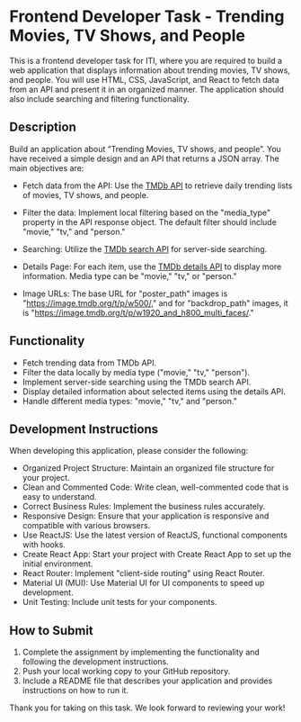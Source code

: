 # Frontend Developer Task - Trending Movies, TV Shows, and People

This is a frontend developer task for ITI, where you are required to build a web application that displays information about trending movies, TV shows, and people. You will use HTML, CSS, JavaScript, and React to fetch data from an API and present it in an organized manner. The application should also include searching and filtering functionality.

## Description

Build an application about “Trending Movies, TV shows, and people”. You have received a simple design and an API that returns a JSON array. The main objectives are:

- Fetch data from the API: Use the [TMDb API](https://api.themoviedb.org/3/trending/all/day?api_key=14bdd69ce887376edfafb09f23f78fe9) to retrieve daily trending lists of movies, TV shows, and people.

- Filter the data: Implement local filtering based on the "media_type" property in the API response object. The default filter should include "movie," "tv," and "person."

- Searching: Utilize the [TMDb search API](https://api.themoviedb.org/3/search/multi?api_key=14bdd69ce887376edfafb09f23f78fe9&query={query}) for server-side searching.

- Details Page: For each item, use the [TMDb details API](https://api.themoviedb.org/3/{media_type}/{item_id}?api_key=14bdd69ce887376edfafb09f23f78fe9) to display more information. Media type can be "movie," "tv," or "person."

- Image URLs: The base URL for "poster_path" images is "https://image.tmdb.org/t/p/w500/," and for "backdrop_path" images, it is "https://image.tmdb.org/t/p/w1920_and_h800_multi_faces/."

## Functionality

- Fetch trending data from TMDb API.
- Filter the data locally by media type ("movie," "tv," "person").
- Implement server-side searching using the TMDb search API.
- Display detailed information about selected items using the details API.
- Handle different media types: "movie," "tv," and "person."

## Development Instructions

When developing this application, please consider the following:

- Organized Project Structure: Maintain an organized file structure for your project.
- Clean and Commented Code: Write clean, well-commented code that is easy to understand.
- Correct Business Rules: Implement the business rules accurately.
- Responsive Design: Ensure that your application is responsive and compatible with various browsers.
- Use ReactJS: Use the latest version of ReactJS, functional components with hooks.
- Create React App: Start your project with Create React App to set up the initial environment.
- React Router: Implement "client-side routing" using React Router.
- Material UI (MUI): Use Material UI for UI components to speed up development.
- Unit Testing: Include unit tests for your components.

## How to Submit

1. Complete the assignment by implementing the functionality and following the development instructions.
2. Push your local working copy to your GitHub repository.
3. Include a README file that describes your application and provides instructions on how to run it.

Thank you for taking on this task. We look forward to reviewing your work!
